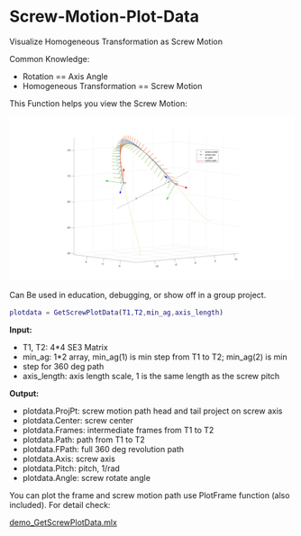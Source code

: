 # Screw-Motion-Plot-Data
 Visualize Homogeneous Transformation as Screw Motion



Common Knowledge: 

- Rotation == Axis Angle
- Homogeneous Transformation == Screw Motion



This Function helps you view the Screw Motion:

![](./demo.png)

Can Be used in education, debugging, or show off in a group project.



```matlab
plotdata = GetScrewPlotData(T1,T2,min_ag,axis_length)
```



**Input:**

- T1, T2: 4*4 SE3 Matrix
- min_ag: 1*2 array, min_ag(1) is min step from T1 to T2; min_ag(2) is min
- step for 360 deg path
- axis_length: axis length scale, 1 is the same length as the screw pitch



**Output:** 

- plotdata.ProjPt: screw motion path head and tail project on screw axis
- plotdata.Center: screw center
- plotdata.Frames: intermediate frames from T1 to T2
- plotdata.Path: path from T1 to T2
- plotdata.FPath: full 360 deg revolution path
- plotdata.Axis: screw axis
- plotdata.Pitch: pitch, 1/rad
- plotdata.Angle: screw rotate angle



You can plot the frame and screw motion path use PlotFrame function (also included). For detail check:

<u>demo_GetScrewPlotData.mlx</u>
